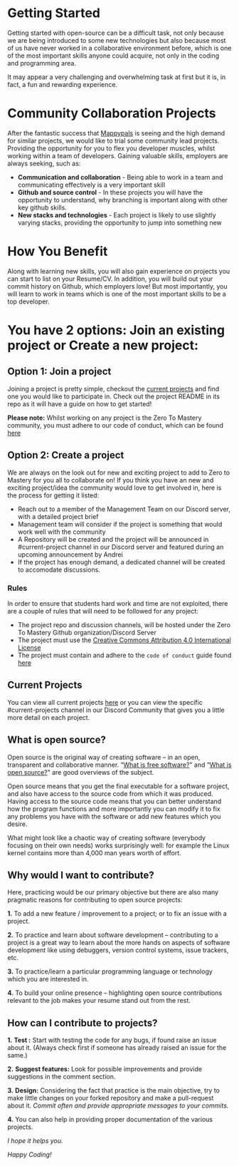 # Getting Started

Getting started with open-source can be a difficult task, not only because we are being introduced to some new technologies but also because most of us have never worked in a collaborative environment before, which is one of the most important skills anyone could acquire, not only in the coding and programming area.

It may appear a very challenging and overwhelming task at first but it is, in fact, a fun and rewarding experience.

# Community Collaboration Projects
After the fantastic success that [Mappypals](https://github.com/zero-to-mastery/mappypals) is seeing and the high demand for similar projects, we would like to trial some community lead projects. 
Providing the opportunity for you to flex you developer muscles, whilst working within a team of developers. Gaining valuable skills, employers are always seeking, such as:
- **Communication and collaboration** - Being able to work in a team and communicating effectively is a very important skill
- **Github and source control** - In these projects you will have the opportunity to understand, why branching is important along with other key github skills.
- **New stacks and technologies** - Each project is likely to use slightly varying stacks, providing the opportunity to jump into something new

# How You Benefit
Along with learning new skills, you will also gain experience on projects you can start to list on your Resume/CV. In addition, you will build out your commit history on Github, which employers love! But most importantly, you will learn to work in teams which is one of the most important skills to be a top developer.

# You have 2 options: Join an existing project or Create a new project:

## Option 1: Join a project
Joining a project is pretty simple, checkout the [current projects](https://github.com/zero-to-mastery) and find one you would like to participate in. Check out the project README in its repo as it will have a guide on how to get started!

**Please note:** Whilst working on any project is the Zero To Mastery community, you must adhere to our code of conduct, which can be found [here](https://github.com/zero-to-mastery/start-here-guidelines/blob/master/CODE_OF_CONDUCT.md)

## Option 2: Create a project
We are always on the look out for new and exciting project to add to Zero to Mastery for you all to collaborate on! If you think you have an new and exciting project/idea the community would love to get involved in, here is the process for getting it listed:
- Reach out to a member of the Management Team on our Discord server, with a detailed project brief
- Management team will consider if the project is something that would work well with the community
- A Repository will be created and the project will be announced in #current-project channel in our Discord server and featured during an upcoming announcement by Andrei
- If the project has enough demand, a dedicated channel will be created to accomodate discussions. 

### **Rules**
In order to ensure that students hard work and time are not exploited, there are a couple of rules that will need to be followed for any project:
- The project repo and discussion channels, will be hosted under the Zero To Mastery Github organization/Discord Server
- The project must use the [Creative Commons Attribution 4.0 International License](https://creativecommons.org/licenses/by/4.0/)
- The project must contain and adhere to the `code of conduct` guide found [here](https://github.com/zero-to-mastery/start-here-guidelines/blob/master/CODE_OF_CONDUCT.md)

## Current Projects
You can view all current projects [here](https://github.com/zero-to-mastery) or you can view the specific #current-projects channel in our Discord Community that gives you a little more detail on each project. 

## What is open source?

Open source is the original way of creating software – in an open, transparent and collaborative manner. “[What is free software?](https://www.gnu.org/philosophy/free-sw.en.html)" and “[What is open source?](https://opensource.com/resources/what-open-source)" are good overviews of the subject.

Open source means that you get the final executable for a software project, and also have access to the source code from which it was produced. Having access to the source code means that you can better understand how the program functions and more importantly you can modify it to fix any problems you have with the software or add new features which you desire.

What might look like a chaotic way of creating software (everybody focusing on their own needs) works surprisingly well: for example the Linux kernel contains more than 4,000 man years worth of effort.

## Why would I want to contribute?

Here, practicing would be our primary objective but there are also many pragmatic reasons for contributing to open source projects:

   **1.** To add a new feature / improvement to a project; or to fix an issue with a project.

   **2.** To practice and learn about software development – contributing to a project is a great way to learn about the more hands on aspects of software development like using debuggers, version control systems, issue trackers, etc.

   **3.** To practice/learn a particular programming language or technology which you are interested in.

   **4.** To build your online presence – highlighting open source contributions relevant to the job makes your resume stand out from the rest.

## How can I contribute to projects?

**1.** **Test :**  Start with testing the code for any bugs, if found raise an issue about it. (Always check first if someone has already raised an issue for the same.)

**2.** **Suggest features:** Look for possible improvements and provide suggestions in the comment section. 

**3.** **Design:** Considering the fact that practice is the main objective, try to make little changes on your forked repository and make a pull-request about it. *Commit often and provide appropriate messages to your commits.*

**4.** You can also help in providing proper documentation of the various projects. 


*I hope it helps you.*


*Happy Coding!*
